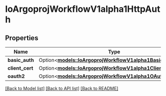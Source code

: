 # IoArgoprojWorkflowV1alpha1HttpAuth

## Properties

Name | Type | Description | Notes
------------ | ------------- | ------------- | -------------
**basic_auth** | Option<[**models::IoArgoprojWorkflowV1alpha1BasicAuth**](io.argoproj.workflow.v1alpha1.BasicAuth.md)> |  | [optional]
**client_cert** | Option<[**models::IoArgoprojWorkflowV1alpha1ClientCertAuth**](io.argoproj.workflow.v1alpha1.ClientCertAuth.md)> |  | [optional]
**oauth2** | Option<[**models::IoArgoprojWorkflowV1alpha1OAuth2Auth**](io.argoproj.workflow.v1alpha1.OAuth2Auth.md)> |  | [optional]

[[Back to Model list]](../README.md#documentation-for-models) [[Back to API list]](../README.md#documentation-for-api-endpoints) [[Back to README]](../README.md)



